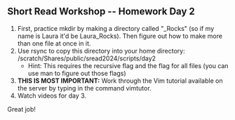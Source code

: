## Short Read Workshop -- Homework Day 2

1. First, practice mkdir by making a directory called "<your name>_Rocks" (so if my name is Laura it'd be Laura_Rocks). Then figure out how to make more than one file at once in it.
2. Use rsync to copy this directory into your home directory: /scratch/Shares/public/sread2024/scripts/day2 
	- Hint: This requires the recursive flag and the flag for all files (you can use man to figure out those flags)
3. **THIS IS MOST IMPORTANT:** Work through the Vim tutorial available on the server by typing in the command vimtutor.
4. Watch videos for day 3.

Great job!
